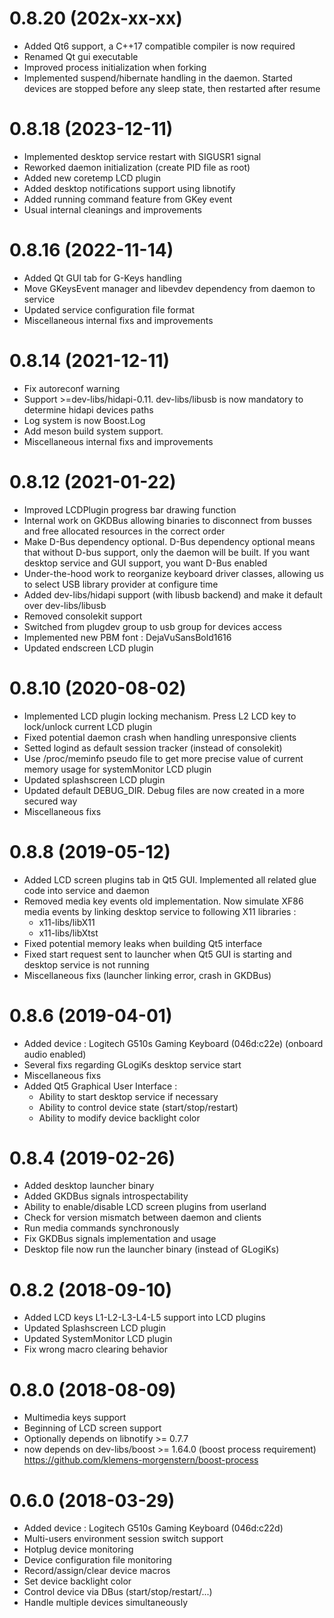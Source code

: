 
0.8.20 (202x-xx-xx)
===================
- Added Qt6 support, a C++17 compatible compiler is now required
- Renamed Qt gui executable
- Improved process initialization when forking
- Implemented suspend/hibernate handling in the daemon. Started devices
  are stopped before any sleep state, then restarted after resume

0.8.18 (2023-12-11)
===================
- Implemented desktop service restart with SIGUSR1 signal
- Reworked daemon initialization (create PID file as root)
- Added new coretemp LCD plugin
- Added desktop notifications support using libnotify
- Added running command feature from GKey event
- Usual internal cleanings and improvements

0.8.16 (2022-11-14)
===================
- Added Qt GUI tab for G-Keys handling
- Move GKeysEvent manager and libevdev dependency from daemon to service
- Updated service configuration file format
- Miscellaneous internal fixs and improvements

0.8.14 (2021-12-11)
===================
- Fix autoreconf warning
- Support >=dev-libs/hidapi-0.11. dev-libs/libusb is now mandatory to
  determine hidapi devices paths
- Log system is now Boost.Log
- Add meson build system support.
- Miscellaneous internal fixs and improvements

0.8.12 (2021-01-22)
===================
- Improved LCDPlugin progress bar drawing function
- Internal work on GKDBus allowing binaries to disconnect from
  busses and free allocated resources in the correct order
- Make D-Bus dependency optional. D-Bus dependency optional means that
  without D-bus support, only the daemon will be built. If you want
  desktop service and GUI support, you want D-Bus enabled
- Under-the-hood work to reorganize keyboard driver classes, allowing us
  to select USB library provider at configure time
- Added dev-libs/hidapi support (with libusb backend) and make it
  default over dev-libs/libusb
- Removed consolekit support
- Switched from plugdev group to usb group for devices access
- Implemented new PBM font : DejaVuSansBold1616
- Updated endscreen LCD plugin

0.8.10 (2020-08-02)
===================
- Implemented LCD plugin locking mechanism. Press L2 LCD key to
  lock/unlock current LCD plugin
- Fixed potential daemon crash when handling unresponsive clients
- Setted logind as default session tracker (instead of consolekit)
- Use /proc/meminfo pseudo file to get more precise value
  of current memory usage for systemMonitor LCD plugin
- Updated splashscreen LCD plugin
- Updated default DEBUG_DIR. Debug files are now created in a more
  secured way
- Miscellaneous fixs

0.8.8 (2019-05-12)
==================
- Added LCD screen plugins tab in Qt5 GUI. Implemented all related
  glue code into service and daemon
- Removed media key events old implementation. Now simulate XF86 media
  events by linking desktop service to following X11 libraries :
    * x11-libs/libX11
    * x11-libs/libXtst
- Fixed potential memory leaks when building Qt5 interface
- Fixed start request sent to launcher when Qt5 GUI is starting and
   desktop service is not running
- Miscellaneous fixs (launcher linking error, crash in GKDBus)

0.8.6 (2019-04-01)
==================
- Added device : Logitech G510s Gaming Keyboard (046d:c22e)
    (onboard audio enabled)
- Several fixs regarding GLogiKs desktop service start
- Miscellaneous fixs
- Added Qt5 Graphical User Interface :
    * Ability to start desktop service if necessary
	* Ability to control device state (start/stop/restart)
	* Ability to modify device backlight color

0.8.4 (2019-02-26)
==================
- Added desktop launcher binary
- Added GKDBus signals introspectability
- Ability to enable/disable LCD screen plugins from userland
- Check for version mismatch between daemon and clients
- Run media commands synchronously
- Fix GKDBus signals implementation and usage
- Desktop file now run the launcher binary (instead of GLogiKs)

0.8.2 (2018-09-10)
==================
- Added LCD keys L1-L2-L3-L4-L5 support into LCD plugins
- Updated Splashscreen LCD plugin
- Updated SystemMonitor LCD plugin
- Fix wrong macro clearing behavior

0.8.0 (2018-08-09)
==================
- Multimedia keys support
- Beginning of LCD screen support
- Optionally depends on libnotify >= 0.7.7
- now depends on dev-libs/boost >= 1.64.0 (boost process requirement)
    https://github.com/klemens-morgenstern/boost-process

0.6.0 (2018-03-29)
==================
- Added device : Logitech G510s Gaming Keyboard (046d:c22d)
- Multi-users environment session switch support
- Hotplug device monitoring
- Device configuration file monitoring
- Record/assign/clear device macros
- Set device backlight color
- Control device via DBus (start/stop/restart/...)
- Handle multiple devices simultaneously

